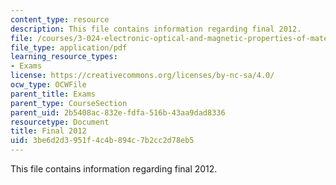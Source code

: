 ```yaml
---
content_type: resource
description: This file contains information regarding final 2012.
file: /courses/3-024-electronic-optical-and-magnetic-properties-of-materials-spring-2013/3be6d2d3951f4c4b894c7b2cc2d78eb5_MIT3_024S13_final2012.pdf
file_type: application/pdf
learning_resource_types:
- Exams
license: https://creativecommons.org/licenses/by-nc-sa/4.0/
ocw_type: OCWFile
parent_title: Exams
parent_type: CourseSection
parent_uid: 2b5408ac-832e-fdfa-516b-43aa9dad8336
resourcetype: Document
title: Final 2012
uid: 3be6d2d3-951f-4c4b-894c-7b2cc2d78eb5
---
```

This file contains information regarding final 2012.